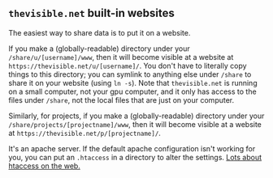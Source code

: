 ## `thevisible.net` built-in websites

The easiest way to share data is to put it on a website.

If you make a (globally-readable) directory under your `/share/u/[username]/www`, then it will become visible at a website at `https://thevisible.net/u/[username]/`.  You don't have to literally copy things to this directory; you can symlink to anything else under `/share` to share it on your website (using `ln -s`).  Note that `thevisible.net` is running on a small computer, not your gpu computer, and it only has access to the files under `/share`, not the local files that are just on your computer.

Similarly, for projects, if you make a (globally-readable) directory under your `/share/projects/[projectname]/www`, then it will become visible at a website at `https://thevisible.net/p/[projectname]/`. 

It's an apache server.  If the default apache configuration isn't working for you, you can put an `.htaccess` in a directory to alter the settings.  [Lots about htaccess on the web.](https://monovm.com/blog/htaccess-tips/)